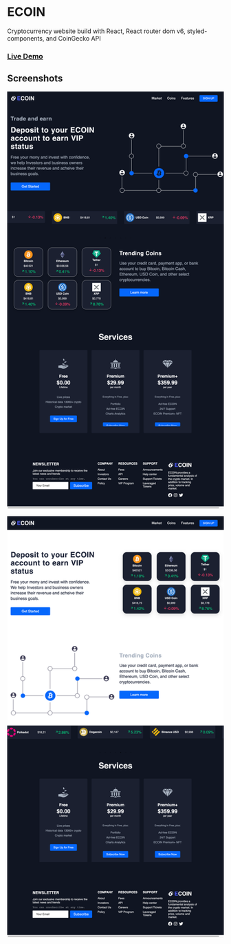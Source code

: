 # ECOIN

Cryptocurrency website build with React, React router dom v6, styled-components, and CoinGecko API

### [Live Demo](https://asaad8756.github.io/e-coin/)

## Screenshots

![App Screenshot](src/assets/screenshots/dark.png)

![App Screenshot](src/assets/screenshots/light.png)
